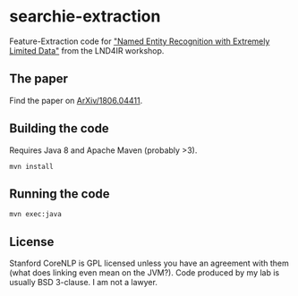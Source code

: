 # searchie-extraction
Feature-Extraction code for ["Named Entity Recognition with Extremely Limited Data"](https://arxiv.org/abs/1806.04411) from the LND4IR workshop.

## The paper

Find the paper on [ArXiv/1806.04411](https://arxiv.org/abs/1806.04411).

## Building the code

Requires Java 8 and Apache Maven (probably >3).

    mvn install

## Running the code

    mvn exec:java

## License

Stanford CoreNLP is GPL licensed unless you have an agreement with them (what does linking even mean on the JVM?).
Code produced by my lab is usually BSD 3-clause. I am not a lawyer.
